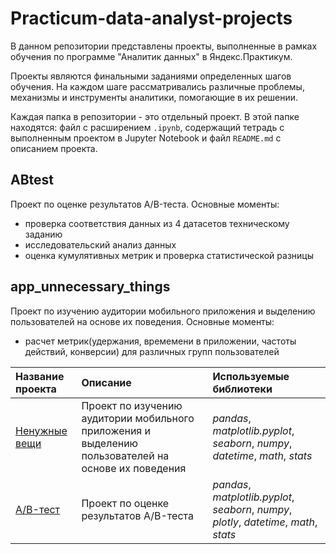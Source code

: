 # Practicum-data-analyst-projects
В данном репозитории представлены проекты, выполненные в рамках обучения по программе "Аналитик данных" в Яндекс.Практикум.

Проекты являются финальными заданиями определенных шагов обучения. На каждом шаге рассматривались различные проблемы, механизмы и инструменты аналитики, помогающие в их решении.

Каждая папка в репозитории - это отдельный проект. В этой папке находятся: файл с расширением `.ipynb`, содержащий тетрадь с 
выполненным проектом в Jupyter Notebook и файл `README.md` с описанием проекта.

## ABtest
Проект по оценке результатов А/B-теста.
Основные моменты:
  - проверка соответствия данных из 4 датасетов техническому заданию
  - исследовательский анализ данных
  - оценка кумулятивных метрик и проверка статистической разницы

## app_unnecessary_things
Проект по изучению аудитории мобильного приложения и выделению пользователей на основе их поведения.
Основные моменты:
  - расчет метрик(удержания, времемени в приложении, частоты действий, конверсии) для различных групп пользователей


| Название проекта | Описание | Используемые библиотеки | 
| :---------------------- | :---------------------- | :---------------------- |
| [Ненужные вещи](app_unnecessary_things) | Проект по изучению аудитории мобильного приложения и выделению пользователей на основе их поведения | *pandas*, *matplotlib.pyplot*, *seaborn*, *numpy*, *datetime*, *math*, *stats* |
| [A/B-тест](ABtest) | Проект по оценке результатов А/B-теста | *pandas*, *matplotlib.pyplot*, *seaborn*, *numpy*, *plotly*, *datetime*, *math*, *stats* |

